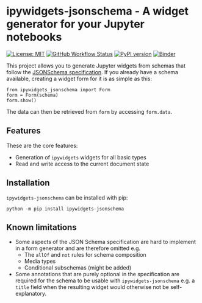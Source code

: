# ipywidgets-jsonschema - A widget generator for your Jupyter notebooks

[![License: MIT](https://img.shields.io/badge/License-MIT-yellow.svg)](https://opensource.org/licenses/MIT)
[![GitHub Workflow Status](https://img.shields.io/github/workflow/status/ssciwr/ipywidgets-jsonschema/CI)](https://github.com/ssciwr/ipywidgets-jsonschema/actions?query=workflow%3ACI)
[![PyPI version](https://badge.fury.io/py/ipywidgets-jsonschema.svg)](https://badge.fury.io/py/ipywidgets-jsonschema)
[![Binder](https://mybinder.org/badge_logo.svg)](https://mybinder.org/v2/gh/ssciwr/ipywidgets-jsonschema/main?labpath=demo%2Fdemo.ipynb)

This project allows you to generate Jupyter widgets from schemas
that follow the [JSONSchema specification](https://json-schema.org). If you already have
a schema available, creating a widget form for it is as simple
as this:

```
from ipywidgets_jsonschema import Form
form = Form(schema)
form.show()
```

The data can then be retrieved from `form` by accessing `form.data`.

## Features

These are the core features:

* Generation of `ipywidgets` widgets for all basic types
* Read and write access to the current document state

## Installation

`ipywidgets-jsonschema` can be installed with pip:

```
python -m pip install ipywidgets-jsonschema
```

## Known limitations

* Some aspects of the JSON Schema specification are hard to implement in
  a form generator and are therefore omitted e.g.
  * The `allOf` and `not` rules for schema composition
  * Media types
  * Conditional subschemas (might be added)
* Some annotations that are purely optional in the specification are required
  for the schema to be usable with `ipywidgets-jsonschema` e.g. a `title` field
  when the resulting widget would otherwise not be self-explanatory.
